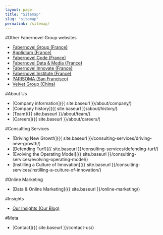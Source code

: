 ```yaml
---
layout: page
title: "Sitemap"
slug: "sitemap"
permalink: /sitemap/
---
```


#Other Fabernovel Group websites
* [Fabernovel Group (France)](http://www.fabernovel.com/)
* [Applidium (France)](http://applidium.com/)
* [Fabernovel Code (France)](http://code.fabernovel.com/)
* [Fabernovel Data & Media (France)](http://data-media.fabernovel.fr/)
* [Fabernovel Innovate (France)](http://innovate.fabernovel.com/)
* [Fabernovel Institute (France)](http://institute.fabernovel.com/)
* [PARISOMA (San Francisco)](http://www.parisoma.com/)
* [Velvet Group (China)](http://www.velvetgroup.com/)

#About Us
* [Company information]({{ site.baseurl }}/about/company/)
* [Company history]({{ site.baseurl }}/about/history/)
* [Team]({{ site.baseurl }}/about/team/)
* [Careers]({{ site.baseurl }}/about/careers/)


#Consulting Services
* [Driving New Growth]({{ site.baseurl }}/consulting-services/driving-new-growth/)
* [Defending Turf]({{ site.baseurl }}/consulting-services/defending-turf/)
* [Evolving the Operating Model]({{ site.baseurl }}/consulting-services/evolving-operating-model/)
* [Instilling a Culture of Innovation]({{ site.baseurl }}/consulting-services/instilling-a-culture-of-innovation/)

#Online Marketing
* [Data & Online Marketing]({{ site.baseurl }}/online-marketing/)

#Insights
* [Our Insights (Our Blog)](https://en.fabernovel.com/insights)


#Meta
* [Contact]({{ site.baseurl }}/contact-us/)
